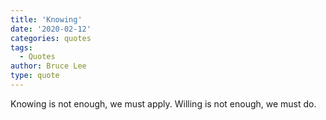 ```yaml
---
title: 'Knowing'
date: '2020-02-12'
categories: quotes
tags:
  - Quotes
author: Bruce Lee
type: quote
---
```


Knowing is not enough, we must apply. Willing is not enough, we must do.
